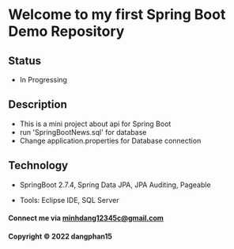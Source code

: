 # Welcome to my first Spring Boot Demo Repository

## Status

- In Progressing

## Description
- This is a mini project about api for Spring Boot
- run 'SpringBootNews.sql' for database
- Change application.properties for Database connection

## Technology

- SpringBoot 2.7.4, Spring Data JPA, JPA Auditing, Pageable

- Tools: Eclipse IDE, SQL Server 

#### Connect me via minhdang12345c@gmail.com

#### Copyright &#169; 2022 dangphan15
